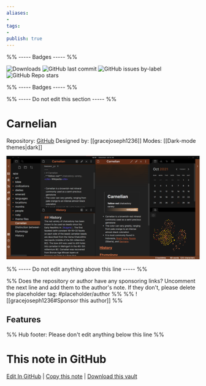 ```yaml
---
aliases:
- 
tags: 
- 
publish: true
---
```


%% ----- Badges ----- %%

![Downloads](https://img.shields.io/badge/downloads-3058-573E7A?style=for-the-badge&logo=)
![GitHub last commit](https://img.shields.io/github/last-commit/gracejoseph1236/obsidian-carnelian?color=573E7A&label=last%20update&logo=github&style=for-the-badge)
![GitHub issues by-label](https://img.shields.io/github/issues/gracejoseph1236/obsidian-carnelian/help%20wanted?color=573E7A&logo=github&style=for-the-badge) 
![GitHub Repo stars](https://img.shields.io/github/stars/gracejoseph1236/obsidian-carnelian?color=573E7A&logo=github&style=for-the-badge)

%% ----- Badges ----- %%

%% ----- Do not edit this section ----- %%

# Carnelian

Repository: [GitHub](https://github.com/gracejoseph1236/obsidian-carnelian)
Designed by: [[gracejoseph1236]]
Modes: [[Dark-mode themes|dark]]



![screenshot](https://github.com/gracejoseph1236/obsidian-carnelian/raw/HEAD/example.png)

%% ----- Do not edit anything above this line ----- %% 

%% Does the repository or author have any sponsoring links? Uncomment the next line and add them to the author's note. If they don't, please delete the placeholder tag: #placeholder/author %%
%% ![[gracejoseph1236#Sponsor this author]] %%


## Features



%% Hub footer: Please don't edit anything below this line %%

# This note in GitHub

<span class="git-footer">[Edit In GitHub](https://github.dev/obsidian-community/obsidian-hub/blob/main/02%20-%20Community%20Expansions/02.05%20All%20Community%20Expansions/Themes/Carnelian.md "git-hub-edit-note") | [Copy this note](https://raw.githubusercontent.com/obsidian-community/obsidian-hub/main/02%20-%20Community%20Expansions/02.05%20All%20Community%20Expansions/Themes/Carnelian.md "git-hub-copy-note") | [Download this vault](https://github.com/obsidian-community/obsidian-hub/archive/refs/heads/main.zip "git-hub-download-vault") </span>
